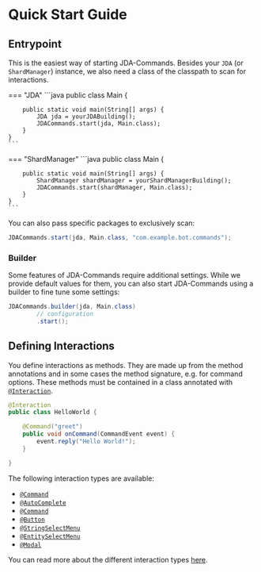# Quick Start Guide
## Entrypoint

This is the easiest way of starting JDA-Commands. Besides your `JDA` (or `ShardManager`) instance, we also need a class
of the classpath to scan for interactions. 

=== "JDA"
    ```java
    public class Main {
            
        public static void main(String[] args) {
            JDA jda = yourJDABuilding();
            JDACommands.start(jda, Main.class);
        }
    }
    ```
=== "ShardManager"
    ```java
    public class Main {
    
        public static void main(String[] args) {
            ShardManager shardManager = yourShardManagerBuilding();
            JDACommands.start(shardManager, Main.class);
        }
    }
    ```

You can also pass specific packages to exclusively scan:
```java
JDACommands.start(jda, Main.class, "com.example.bot.commands");
```

### Builder
Some features of JDA-Commands require additional settings. While we provide default values for them, you can also start
JDA-Commands using a builder to fine tune some settings:

```java
JDACommands.builder(jda, Main.class)
        // configuration
        .start();
```

## Defining Interactions

You define interactions as methods. They are made up from the method annotations and in some cases the method signature, e.g. 
for command options.
These methods must be contained in a class annotated with [`@Interaction`](https://kaktushose.github.io/jda-commands/javadocs/4/io.github.kaktushose.jda.commands.core/com/github/kaktushose/jda/commands/annotations/interactions/Interaction.html).

```java
@Interaction
public class HelloWorld {

    @Command("greet")
    public void onCommand(CommandEvent event) {
        event.reply("Hello World!");
    }

}
```

The following interaction types are available:

- [`@Command`](https://kaktushose.github.io/jda-commands/javadocs/4/io.github.kaktushose.jda.commands.core/com/github/kaktushose/jda/commands/annotations/interactions/SlashCommand.html)
- [`@AutoComplete`](https://kaktushose.github.io/jda-commands/javadocs/4/io.github.kaktushose.jda.commands.core/com/github/kaktushose/jda/commands/annotations/interactions/AutoComplete.html)
- [`@Command`](https://kaktushose.github.io/jda-commands/javadocs/4/io.github.kaktushose.jda.commands.core/com/github/kaktushose/jda/commands/annotations/interactions/Command.html)
- [`@Button`](https://kaktushose.github.io/jda-commands/javadocs/4/io.github.kaktushose.jda.commands.core/com/github/kaktushose/jda/commands/annotations/interactions/Button.html)
- [`@StringSelectMenu`](https://kaktushose.github.io/jda-commands/javadocs/4/io.github.kaktushose.jda.commands.core/com/github/kaktushose/jda/commands/annotations/interactions/StringSelectMenu.html)
- [`@EntitySelectMenu`](https://kaktushose.github.io/jda-commands/javadocs/4/io.github.kaktushose.jda.commands.core/com/github/kaktushose/jda/commands/annotations/interactions/EntitySelectMenu.html)
- [`@Modal`](https://kaktushose.github.io/jda-commands/javadocs/4/io.github.kaktushose.jda.commands.core/com/github/kaktushose/jda/commands/annotations/interactions/Modal.html)

You can read more about the different interaction types [here](../interactions/overview.md).

